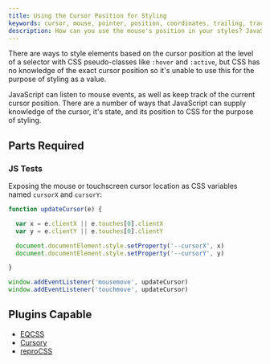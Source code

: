 ```yaml
---
title: Using the Cursor Position for Styling
keywords: cursor, mouse, pointer, position, coordinates, trailing, tracking, follow, trails
description: How can you use the mouse's position in your styles? JavaScript is aware of the mouse or pointer's position, learn how to use JavaScript and CSS together to style based on the cursor.
---
```


There are ways to style elements based on the cursor position at the level of a selector with CSS pseudo-classes like `:hover` and `:active`, but CSS has no knowledge of the exact cursor position so it's unable to use this for the purpose of styling as a value.

JavaScript can listen to mouse events, as well as keep track of the current cursor position. There are a number of ways that JavaScript can supply knowledge of the cursor, it's state, and its position to CSS for the purpose of styling.

## Parts Required

### JS Tests

Exposing the mouse or touchscreen cursor location as CSS variables named `cursorX` and `cursorY`:

```javascript
function updateCursor(e) {

  var x = e.clientX || e.touches[0].clientX
  var y = e.clientY || e.touches[0].clientY

  document.documentElement.style.setProperty('--cursorX', x)
  document.documentElement.style.setProperty('--cursorY', y)

}

window.addEventListener('mousemove', updateCursor)
window.addEventListener('touchmove', updateCursor)
```

## Plugins Capable

- [EQCSS](../plugins/eqcss.html)
- [Cursory](../plugins/cursory.html)
- [reproCSS](../plugins/reprocss.html)